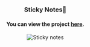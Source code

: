 <div align="center">

### Sticky Notes📝

#### You can view the project [here](https://isbendiyarovanezrin.github.io/StickyNotes "Click me!🙂").

![Sticky notes](https://i.postimg.cc/C1Z35KBj/note.gif)

</div>
